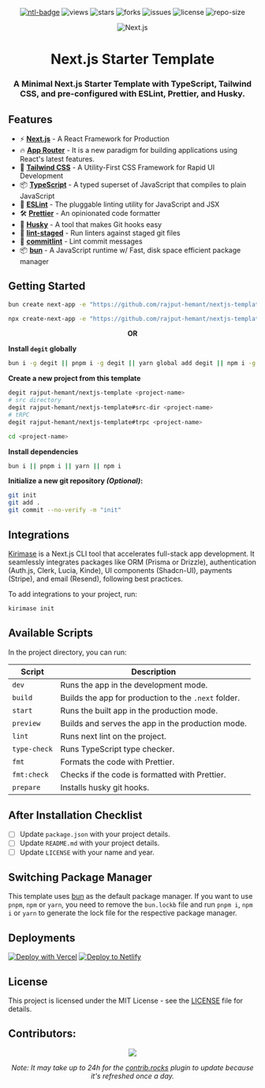 <div align=center>

[![ntl-badge]][ntl-link] ![views] ![stars] ![forks] ![issues] ![license] ![repo-size]

<picture>
  <source media="(prefers-color-scheme: dark)" srcset="public/nextjs-light.svg">
  <source media="(prefers-color-scheme: light)" srcset="public/nextjs-dark.svg">
  <img alt="Next.js">
</picture>

# Next.js Starter Template

### A Minimal Next.js Starter Template with TypeScript, Tailwind CSS, and pre-configured with ESLint, Prettier, and Husky.

</div>

## Features

- ⚡ **[Next.js](https://nextjs.org/)** - A React Framework for Production
- 🔥 **[App Router](https://nextjs.org/docs/app)** - It is a new paradigm for building applications using React's latest features.
- 🎨 **[Tailwind CSS](https://tailwindcss.com/)** - A Utility-First CSS Framework for Rapid UI Development
- 📦 **[TypeScript](https://www.typescriptlang.org/)** - A typed superset of JavaScript that compiles to plain JavaScript
- 📝 **[ESLint](https://eslint.org/)** - The pluggable linting utility for JavaScript and JSX
- 🛠 **[Prettier](https://prettier.io/)** - An opinionated code formatter
- 🐶 **[Husky](https://typicode.github.io/husky/#/)** - A tool that makes Git hooks easy
- 🚫 **[lint-staged](https://github.com/okonet/lint-staged)** - Run linters against staged git files
- 📄 **[commitlint](https://commitlint.js.org/#/)** - Lint commit messages
- 📦 **[bun](https://bun.sh)** - A JavaScript runtime w/ Fast, disk space efficient package manager

## Getting Started

```bash
bun create next-app -e "https://github.com/rajput-hemant/nextjs-template" <project-name>

npx create-next-app -e "https://github.com/rajput-hemant/nextjs-template" <project-name>
```

<p align="center" style="font-weight: bold;">OR</p>

**Install `degit` globally**

```bash
bun i -g degit || pnpm i -g degit || yarn global add degit || npm i -g degit
```

**Create a new project from this template**

```bash
degit rajput-hemant/nextjs-template <project-name>
# src directory
degit rajput-hemant/nextjs-template#src-dir <project-name>
# tRPC
degit rajput-hemant/nextjs-template#trpc <project-name>

cd <project-name>
```

**Install dependencies**

```bash
bun i || pnpm i || yarn || npm i
```

**Initialize a new git repository _(Optional)_:**

```bash
git init
git add .
git commit --no-verify -m "init"
```

## Integrations

[Kirimase](https://kirimase.dev) is a Next.js CLI tool that accelerates full-stack app development. It seamlessly integrates packages like ORM (Prisma or Drizzle), authentication (Auth.js, Clerk, Lucia, Kinde), UI components (Shadcn-UI), payments (Stripe), and email (Resend), following best practices.

To add integrations to your project, run:

```bash
kirimase init
```

## Available Scripts

In the project directory, you can run:

| **Script**   | **Description**                                      |
| ------------ | ---------------------------------------------------- |
| `dev`        | Runs the app in the development mode.                |
| `build`      | Builds the app for production to the `.next` folder. |
| `start`      | Runs the built app in the production mode.           |
| `preview`    | Builds and serves the app in the production mode.    |
| `lint`       | Runs next lint on the project.                       |
| `type-check` | Runs TypeScript type checker.                        |
| `fmt`        | Formats the code with Prettier.                      |
| `fmt:check`  | Checks if the code is formatted with Prettier.       |
| `prepare`    | Installs husky git hooks.                            |

## After Installation Checklist

- [ ] Update `package.json` with your project details.
- [ ] Update `README.md` with your project details.
- [ ] Update `LICENSE` with your name and year.

## Switching Package Manager

This template uses [bun](https://bun.sh/docs/cli/install) as the default package manager. If you want to use `pnpm`, `npm` or `yarn`, you need to remove the `bun.lockb` file and run `pnpm i`, `npm i` or `yarn` to generate the lock file for the respective package manager.

## Deployments

[![Deploy with Vercel](https://vercel.com/button)](https://vercel.com/new/git/external?repository-url=https://github.com/rajput-hemant/nextjs-template)
[![Deploy to Netlify](https://www.netlify.com/img/deploy/button.svg)](https://app.netlify.com/start/deploy?repository=https://github.com/rajput-hemant/nextjs-template)

## License

This project is licensed under the MIT License - see the [LICENSE](LICENSE) file for details.

## Contributors:

<div align=center>

[![][contributors]][contributors-graph]

_Note: It may take up to 24h for the [contrib.rocks][contrib-rocks] plugin to update because it's refreshed once a day._

</div>

<!----------------------------------{ Labels }--------------------------------->

[views]: https://komarev.com/ghpvc/?username=nextjs-template&label=view%20counter&color=red&style=flat
[repo-size]: https://img.shields.io/github/repo-size/rajput-hemant/nextjs-template
[issues]: https://img.shields.io/github/issues-raw/rajput-hemant/nextjs-template
[license]: https://img.shields.io/github/license/rajput-hemant/nextjs-template
[forks]: https://img.shields.io/github/forks/rajput-hemant/nextjs-template?style=flat
[stars]: https://img.shields.io/github/stars/rajput-hemant/nextjs-template
[contributors]: https://contrib.rocks/image?repo=rajput-hemant/nextjs-template&max=500
[contributors-graph]: https://github.com/rajput-hemant/nextjs-template/graphs/contributors
[contrib-rocks]: https://contrib.rocks/preview?repo=rajput-hemant%2Fnextjs-template
[ntl-badge]: https://api.netlify.com/api/v1/badges/6955f80c-0747-4947-a344-e7c647012cbe/deploy-status
[ntl-link]: https://app.netlify.com/sites/react-template-vite/deploys
